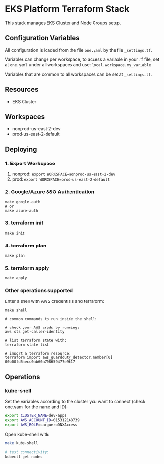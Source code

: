 # EKS Platform Terraform Stack

This stack manages EKS Cluster and Node Groups setup.

## Configuration Variables

All configuration is loaded from the file `one.yaml` by the file `_settings.tf`.

Variables can change per workspace, to access a variable in your .tf file, set at `one.yaml` under all workspaces and use: `local.workspace.my_variable`

Variables that are common to all workspaces can be set at `_settings.tf`.

## Resources

- EKS Cluster

## Workspaces

- nonprod-us-east-2-dev
- prod-us-east-2-default

## Deploying

### 1. Export Workspace

1. nonprod:         `export WORKSPACE=nonprod-us-east-2-dev`
2. prod:            `export WORKSPACE=prod-us-east-2-default`

### 2. Google/Azure SSO Authentication
```
make google-auth
# or
make azure-auth
```

### 3. terraform init
```
make init
```

### 4. terraform plan
```
make plan
```

### 5. terraform apply
```
make apply
```

### Other operations supported
Enter a shell with AWS credentials and terraform:
```
make shell

# common commands to run inside the shell:

# check your AWS creds by running:
aws sts get-caller-identity

# list terraform state with:
terraform state list

# import a terraform resource:
terraform import aws_guardduty_detector.member[0] 00b00fd5aecc0ab60a708659477e9617
```

## Operations

### kube-shell

Set the variables according to the cluster you want to connect (check one.yaml for the name and ID):

```bash
export CLUSTER_NAME=dev-apps
export AWS_ACCOUNT_ID=015312168739
export AWS_ROLE=cargueroDNXAccess
```

Open kube-shell with:
```bash
make kube-shell

# test connectivity:
kubectl get nodes
```
